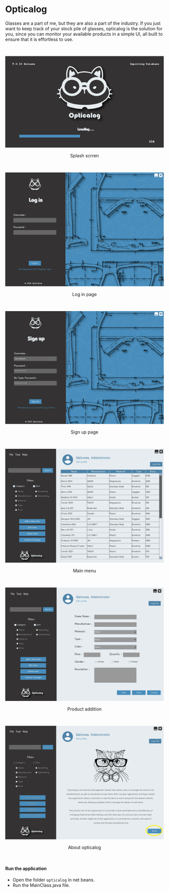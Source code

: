 # Opticalog

Glasses are a part of me, but they are also a part of the industry. If you just want to keep track of your stock pile of glasses, opticalog is the solution for you, since you can monitor your available products in a simple UI, all built to ensure that it is effortless to use.

<br/>

<div align=center>

 
  ![](./screenshots/op1.png)
 
  Splash scrren
  
 <br>
 
  ![](./screenshots/op2.png)

  Log in page
  
 <br>
 
  ![](./screenshots/op3.png)
 
  Sign up page
  
 <br>

  ![](./screenshots/op4.png)
 
  Main menu
  
 <br>

  ![](./screenshots/op6.png)
 
  Product addition
  
 <br>

  ![](./screenshots/op5.png)

  About opticalog
  
 <br>
 
</div>

#### Run the application

* Open the folder `opticalog` in net beans.
* Run the MainClass.java file.


